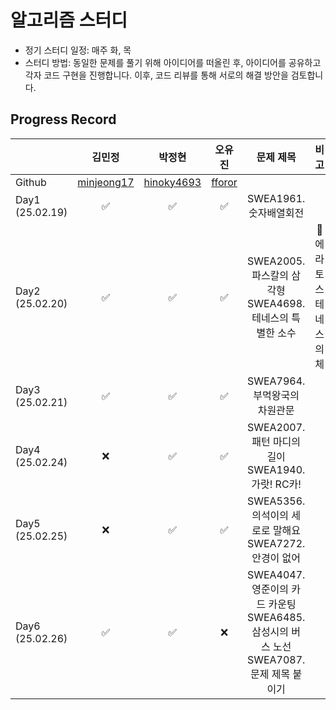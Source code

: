 # 알고리즘 스터디

- 정기 스터디 일정: 매주 화, 목
- 스터디 방법: 동일한 문제를 풀기 위해 아이디어를 떠올린 후, 아이디어를 공유하고 각자 코드 구현을 진행합니다. 이후, 코드 리뷰를 통해 서로의 해결 방안을 검토합니다.

## Progress Record

|          | 김민정 | 박정현 | 오유진 | 문제 제목 | 비고 |
| --------------- | :--: | :--: | :--: | :--: | :--: |
| Github       | [minjeong17][1] | [hinoky4693][2] | [fforor][3] |                                                             |                       |
| Day1 (25.02.19) |       ✅        |       ✅        |     ✅      |                   SWEA1961. 숫자배열회전                    |                       |
| Day2 (25.02.20) |       ✅        |       ✅        |     ✅      | SWEA2005. 파스칼의 삼각형<br>SWEA4698. 테네스의 특별한 소수 | 🌟에라토스테네스의 체 |
| Day3 (25.02.21) |       ✅        |       ✅        |     ✅      |                SWEA7964. 부먹왕국의 차원관문                |                       |
| Day4 (25.02.24) |       ❌        |       ✅        |     ✅      | SWEA2007. 패턴 마디의 길이<br>SWEA1940. 가랏! RC카!          |                       |
| Day5 (25.02.25) |       ❌        |       ✅        |     ✅      | SWEA5356. 의석이의 세로로 말해요<br>SWEA7272. 안경이 없어          |                       |
| Day6 (25.02.26) |       ✅        |       ✅        |     ❌      | SWEA4047. 영준이의 카드 카운팅<br>SWEA6485. 삼성시의 버스 노선<br>SWEA7087. 문제 제목 붙이기          |                       |

[1]: https://github.com/minjeong17
[2]: https://github.com/hinoky4693
[3]: https://github.com/fforor
